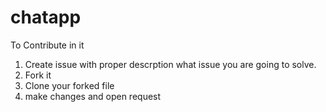 # chatapp

To Contribute in it
1. Create issue with proper descrption what issue you are going to solve.
2. Fork it
3. Clone your forked file
4. make changes and open request 

